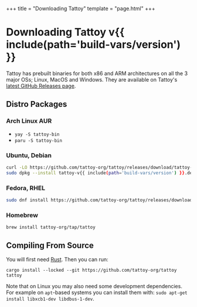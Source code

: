 +++
title = "Downloading Tattoy"
template = "page.html"
+++

# Downloading Tattoy v{{ include(path='build-vars/version') }}

Tattoy has prebuilt binaries for both x86 and ARM architectures on all the 3 major OSs; Linux, MacOS and Windows. They are available on Tattoy's <a href="https://github.com/tattoy-org/tattoy/releases/tag/tattoy-v{{ include(path='build-vars/version') }}">latest GitHub Releases page</a>.

## Distro Packages

### Arch Linux AUR
* `yay -S tattoy-bin`
* `paru -S tattoy-bin`

### Ubuntu, Debian
```sh
curl -LO https://github.com/tattoy-org/tattoy/releases/download/tattoy-v{{ include(path='build-vars/version') }}/tattoy-v{{ include(path='build-vars/version') }}.deb
sudo dpkg --install tattoy-v{{ include(path='build-vars/version') }}.deb
```

### Fedora, RHEL
```sh
sudo dnf install https://github.com/tattoy-org/tattoy/releases/download/tattoy-v{{ include(path='build-vars/version') }}/tattoy-v{{ include(path='build-vars/version') }}.x86_64.rpm
```

### Homebrew
`brew install tattoy-org/tap/tattoy`

## Compiling From Source

You will first need [Rust](https://www.rust-lang.org/tools/install). Then you can run: 

`cargo install --locked --git https://github.com/tattoy-org/tattoy tattoy`

Note that on Linux you may also need some development dependencies. For example on `apt`-based systems
you can install them with: `sudo apt-get install libxcb1-dev libdbus-1-dev`.

